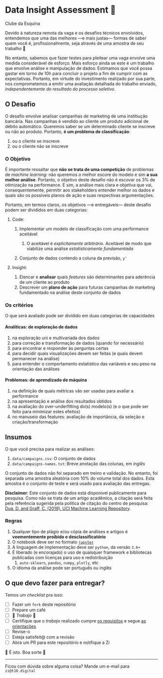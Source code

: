 # Data Insight Assessment 🔭

Clube da Esquina

Devido à natureza remota da vaga e os desafios técnicos envolvidos, entendemos que uma das melhores —e mais justas— formas de saber quem você é, profissionalmente, seja através de uma amostra de seu trabalho 🤝

No entanto, sabemos que fazer testes para pleitear uma vaga envolve uma medida considerável de esforço. Mais esforço ainda se este é um trabalho que envolve análise e manipulação de dados: Estimamos que você possa gastar em torno de 10h para concluir o projeto a fim de cumprir com as expectativas. Portanto, em virtude do investimento realizado por sua parte, nos comprometemos a emitir uma avaliação detalhada do trabalho enviado, _independentemente do resultado do processo seletivo_.

## O Desafio

O desafio envolve analisar campanhas de marketing de uma institiução bancária. Nas campanhas é vendido ao cliente um produto adicional de débito automático. Queremos saber se um determinado cliente se inscreve ou não ao produto. Portanto, **é um problema de classificação**:

1. ou o cliente se inscreve
1. ou o cliente não se inscreve

### O Objetivo

É importante ressaltar que **não se trata de uma competição** de problemas de _machine learning_: não queremos o melhor escore do modelo e sim **a sua melhor análise**. Portanto, o objetivo deste desafio não é escovar os 3% de otimização na performance. E sim, a análise mais clara e objetiva que vai, consequentemente, permitir aos stakeholders entender melhor os dados e quais são os possíveis planos de ação e suas respectivas argumentações.

Portanto, em termos claros, os objetivos —e entregáveis— deste desafio podem ser divididos em duas categorias:

1. Code:

   1. Implementar um modelo de classificação com uma performance aceitável

      1. O aceitável é _explicitamente arbitrário_. Aceitável de modo que viabilize uma análise _estatisticamente fundamentada_

   1. Conjunto de dados contendo a coluna da previsão, `y'`

1. Insight:
   1. Elencar e **analisar** quais _features_ são determinantes para aderência de um cliente ao produto
   1. Descrever um **plano de ação** para futuras campanhas de marketing fundamentado na análise deste conjunto de dados

### Os critérios

O que será avaliado pode ser dividido em duas categorias de capacidades

#### Analíticas: de exploração de dados

1. na exploração uni e multivariada dos dados
1. para correção e transformação de dados (quando for necessário)
1. para encontrar e responder às perguntas certas
1. para decidir quais visualizações devem ser feitas (e quais devem permanecer na análise)
1. para entender o comportamento estatístico das variáveis e seu peso na orientação das análises

#### Problemas: de aprendizado de máquina

1. na definição de quais métricas vão ser usadas para avaliar a performance
1. na apresentação e análise dos resultados obtidos
1. na avaliação do over-underfitting do(s) modelo(s) (e o que pode ser feito para minimizar estes efeitos)
1. no manuseio das features: avaliação de importância, da seleção e criação/transformação

## Insumos

O que você precisa para realizar as análises:

1. `data/campaigns.csv`: O conjunto de dados
1. `data/campaigns-names.txt`: Breve anotação das colunas, em _inglês_

O conjunto de dados não foi separado em treino e validação. No entanto, foi separada uma amostra aleatória com 10% do volume total dos dados. Esta amostra é o conjunto de teste e será usado para avaliação das entregas.

**Disclaimer**: Este conjunto de dados está disponível publicamente para pesquisa. Como não se trata de um artigo acadêmico, a citação será feita pela referência sugerida pela política de citação do centro de pesquisa: [Dua, D. and Graff, C. (2019). UCI Machine Learning Repository](http://archive.ics.uci.edu/ml).

### Regras

1. Qualquer tipo de plágio e/ou cópia de análises e artigos é **veementemente proibido e desclassificatório**
1. O notebook deve ser no formato [`jupyter`](https://jupyter.org/)
1. A linguagem de implementação deve ser `python`, da versão `3.6+`
1. É liberado (e encorajado) o uso de quaisquer framework e bibliotecas publicadas com licenças para uso e redistribuição
   1. `auto-sklearn`, `pandas`, `numpy`, `plotly`, etc
1. O idioma da análise pode ser português ou inglês

## O que devo fazer para entregar?

Temos um _checklist_ pra isso:

- [ ] Fazer um `fork` deste repositório
- [ ] Prepare um café
- [ ] 🔬 _Trabajo_ 🔬
- [ ] Certifique que o _trabajo_ realizado cumpre [os requisitos](#o-objetivo) e segue [as orientações](#regras)
- [ ] Revise-o
- [ ] Esteja satisfeit@ com a revisão
- [ ] Abra um PR para este repositório e notifique a Zi

🤘 É isto. Boa sorte 🤘

---

Ficou com dúvida sobre alguma coisa? Mande um e-mail para `zi@t10.digital`
